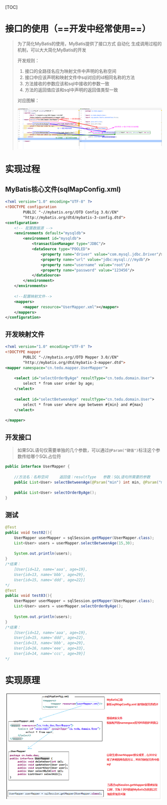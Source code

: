 [TOC]

# 接口的使用（==开发中经常使用==）

> 为了简化MyBatis的使用，MyBatis提供了接口方式 自动化 生成调用过程的机制，可以大大简化MyBatis的开发
>
> 开发规则：
>
> 1. 接口的全路径名应为映射文件中声明的名称空间          
> 2. 接口中应该声明和映射文件中sql对应的id相同名称的方法 
> 3. 方法接收的参数应该和sql中接收的参数一致 
> 4. 方法的返回值应该和sql中声明的返回值类型一致         
>
> 对应图解：
>
> ![](img\MyBatis接口开发图解.png)



# 实现过程

## MyBatis核心文件(sqlMapConfig.xml)

```xml
<?xml version="1.0" encoding="UTF-8" ?>
<!DOCTYPE configuration
        PUBLIC "-//mybatis.org//DTD Config 3.0//EN"
        "http://mybatis.org/dtd/mybatis-3-config.dtd">
<configuration>
    <!-- 配置数据源 -->
    <environments default="mysqldb">
        <environment id="mysqldb">
            <transactionManager type="JDBC"/>
            <dataSource type="POOLED">
                <property name="driver" value="com.mysql.jdbc.Driver"/>
                <property name="url" value="jdbc:mysql:///mydb"/>
                <property name="username" value="root"/>
                <property name="password" value="123456"/>
            </dataSource>
        </environment>
    </environments>

    <!--配置映射文件-->
    <mappers>
        <mapper resource="UserMapper.xml"></mapper>
    </mappers>
</configuration>
```



## 开发映射文件

```xml
<?xml version="1.0" encoding="UTF-8" ?>
<!DOCTYPE mapper
        PUBLIC "-//mybatis.org//DTD Mapper 3.0//EN"
        "http://mybatis.org/dtd/mybatis-3-mapper.dtd">
<mapper namespace="cn.tedu.mapper.UserMapper">

    <select id="selectOrderByAge" resultType="cn.tedu.domain.User">
        select * from user order by age;
    </select>

    <select id="selectBetweenAge" resultType="cn.tedu.domain.User">
        select * from user where age between #{min} and #{max}
    </select>

</mapper>
```



## 开发接口

> 如果SQL语句仅需要单独的几个参数，可以通过`@Param("键值")`标注这个参数传给哪个SQL占位符

```java
public interface UserMapper {

    //方法名：名称空间     返回值：resultType	参数：SQL语句所需要的参数
    public List<User> selectBetweenAge(@Param("min") int min, @Param("max") int max);

    public List<User> selectOrderByAge();
}

```



## 测试

```java
@Test
public void test02(){
    UserMapper userMapper = sqlSession.getMapper(UserMapper.class);
    List<User> users = userMapper.selectBetweenAge(15,30);

    System.out.println(users);
}
/*结果：
	[User{id=12, name='aaa', age=19},
    User{id=13, name='bbb', age=29}, 
    User{id=15, name='ddd', age=22}]
*/
@Test
public void test03(){
    UserMapper userMapper = sqlSession.getMapper(UserMapper.class);
    List<User> users = userMapper.selectOrderByAge();

    System.out.println(users);
}
/*结果：
	[User{id=12, name='aaa', age=19}, 
	User{id=15, name='ddd', age=22}, 
	User{id=13, name='bbb', age=29}, 
	User{id=16, name='eee', age=33}, 
	User{id=14, name='ccc', age=39}]
*/
```





# 实现原理

![](img\MyBatis接口开发实现原理.png)




